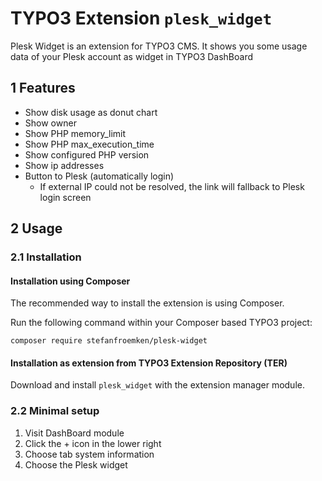# TYPO3 Extension `plesk_widget`

Plesk Widget is an extension for TYPO3 CMS. It shows you some usage data
of your Plesk account as widget in TYPO3 DashBoard

## 1 Features

* Show disk usage as donut chart
* Show owner
* Show PHP memory_limit
* Show PHP max_execution_time
* Show configured PHP version
* Show ip addresses
* Button to Plesk (automatically login)
  * If external IP could not be resolved, the link will fallback to
    Plesk login screen

## 2 Usage

### 2.1 Installation

#### Installation using Composer

The recommended way to install the extension is using Composer.

Run the following command within your Composer based TYPO3 project:

```
composer require stefanfroemken/plesk-widget
```

#### Installation as extension from TYPO3 Extension Repository (TER)

Download and install `plesk_widget` with the extension manager module.

### 2.2 Minimal setup

1) Visit DashBoard module
2) Click the + icon in the lower right
3) Choose tab system information
4) Choose the Plesk widget
